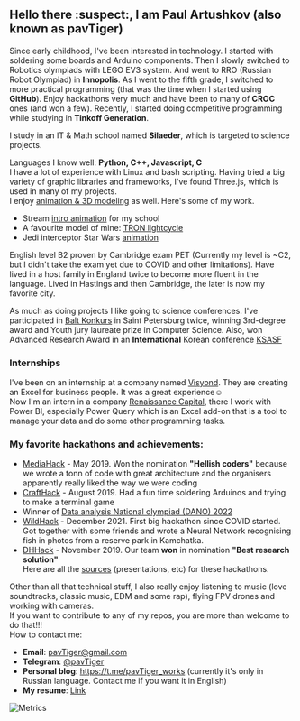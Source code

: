 ## Hello there :suspect:, I am Paul Artushkov (also known as pavTiger)
Since early childhood, I've been interested in technology. I started with soldering some boards and Arduino components. 
Then I slowly switched to Robotics olympiads with LEGO EV3 system. And went to RRO (Russian Robot Olympiad) in **Innopolis**. 
As I went to the fifth grade, I switched to more practical programming (that was the time when I started using **GitHub**). 
Enjoy hackathons very much and have been to many of **CROC** ones (and won a few). Recently, I started doing competitive programming while studying in **Tinkoff Generation**.

I study in an IT & Math school named **Silaeder**, which is targeted to science projects.

Languages I know well: **Python, C++, Javascript, C**  
I have a lot of experience with Linux and bash scripting. 
Having tried a big variety of graphic libraries and frameworks, I've found Three.js, which is used in many of my projects.  
I enjoy [animation & 3D modeling](https://www.youtube.com/playlist?list=PLcn5eK1LvnGsmkTJKvAw54Up8n7LRRUP_) as well. Here's some of my work.
* Stream [intro animation](https://youtu.be/cbWBOoIWUOQ) for my school
* A favourite model of mine: [TRON lightcycle](https://sketchfab.com/3d-models/tron-legacy-encom-786-lightcycle-89c2eba426574f53aaa9a8ee37c60495)
* Jedi interceptor Star Wars [animation](https://youtu.be/P4HUq_jLq50)

English level B2 proven by Cambridge exam PET (Currently my level is ~C2, but I didn't take the exam yet due to COVID and other limitations). Have lived in a host family in England twice to become more fluent in the language. Lived in Hastings and then Cambridge, the later is now my favorite city.

As much as doing projects I like going to science conferences. I've participated in [Balt Konkurs](https://baltkonkurs.ru) in Saint Petersburg twice, winning 3rd-degree award and Youth jury laureate prize in Computer Science.
Also, won Advanced Research Award in an **International** Korean conference [KSASF](https://www.ksa.hs.kr/Eng/Home/Sub?menuId=42)

### Internships
I've been on an internship at a company named [Visyond](https://visyond.com).
They are creating an Excel for business people. It was a great experience☺  
Now I'm an intern in a company [Renaissance Capital](https://www.rencap.com), there I work with Power BI, especially Power Query which is an Excel add-on that is a tool to manage your data and do some other programming tasks.

### My favorite hackathons and achievements:
* [MediaHack](http://mediahack.me) - May 2019. Won the nomination **"Hellish coders"** because we wrote a tonn of code with great architecture and the organisers apparently really liked the way we were coding
* [CraftHack](https://crafthack.me) - August 2019. Had a fun time soldering Arduinos and trying to make a terminal game
* Winner of [Data analysis National olympiad (DANO) 2022](https://dano.hse.ru/)
* [WildHack](https://wildhack.croc.ru) - December 2021. First big hackathon since COVID started. Got together with some friends and wrote a Neural Network recognising fish in photos from a reserve park in Kamchatka.
* [DHHack](https://dhhack.ru) - November 2019. Our team **won** in nomination **"Best research solution"**  
Here are all the [sources](https://drive.google.com/drive/folders/1Y5jziR-H5-SE5bgzEbWFj7at5dIC8yY6?usp=sharing) (presentations, etc) for these hackathons.

Other than all that technical stuff, I also really enjoy listening to music (love soundtracks, classic music, EDM and some rap), flying FPV drones and working with cameras.  
If you want to contribute to any of my repos, you are more than welcome to do that!!!  
How to contact me:
* **Email**: pavTiger@gmail.com
* **Telegram**: [@pavTiger](https://t.me/pavTiger)
* **Personal blog**: https://t.me/pavTiger_works (currently it's only in Russian language. Contact me if you want it in English)
* **My resume**: [Link](https://docs.google.com/document/d/e/2PACX-1vTqA5P4KcBBP535vxbmVeITMrahfC4PNz-cJcKc2AjLCgeeW1FVpTZJ0wz0BsYO0b_TgHSRYFKeVfsT/pub)

![Metrics](https://metrics.lecoq.io/pavtiger?template=classic&base.header=0&base.activity=0&base.community=0&base.repositories=0&base.metadata=0&languages=1&achievements=1&base.indepth=false&base.hireable=false&languages.limit=8&languages.threshold=0%25&languages.other=false&languages.colors=github&languages.sections=most-used&languages.indepth=false&languages.analysis.timeout=15&languages.categories=markup%2C%20programming&languages.recent.categories=markup%2C%20programming&languages.recent.load=300&languages.recent.days=14&achievements.threshold=C&achievements.secrets=true&achievements.display=detailed&achievements.limit=0&achievements.ignored=gister%2C%20maintainer%2C%20reviewer%2C%20deployer&config.timezone=Europe%2FMoscow)
